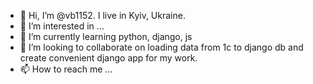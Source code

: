 - 👋 Hi, I’m @vb1152. I live in Kyiv, Ukraine.  
- 👀 I’m interested in ...
- 🌱 I’m currently learning python, django, js 
- 💞️ I’m looking to collaborate on loading data from 1c to django db and create convenient django app for my work. 
- 📫 How to reach me ...

<!---
vb1152/vb1152 is a ✨ special ✨ repository because its `README.md` (this file) appears on your GitHub profile.
You can click the Preview link to take a look at your changes.
--->
